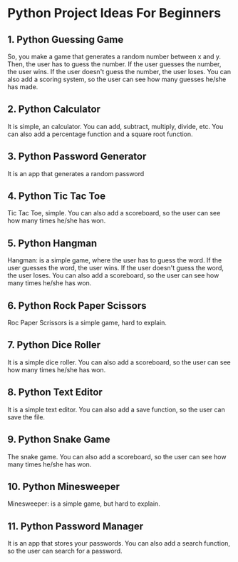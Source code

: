 # Python Project Ideas For Beginners
## 1. Python Guessing Game
So, you make a game that generates a random number between x and y. Then, the user has to guess the number. If the user guesses the number, the user wins. If the user doesn't guess the number, the user loses. You can also add a scoring system, so the user can see how many guesses he/she has made.
## 2. Python Calculator
It is simple, an calculator. You can add, subtract, multiply, divide, etc. You can also add a percentage function and a square root function.
## 3. Python Password Generator
It is an app that generates a random password
## 4. Python Tic Tac Toe
Tic Tac Toe, simple. You can also add a scoreboard, so the user can see how many times he/she has won.
## 5. Python Hangman
Hangman: is a simple game, where the user has to guess the word. If the user guesses the word, the user wins. If the user doesn't guess the word, the user loses. You can also add a scoreboard, so the user can see how many times he/she has won.
## 6. Python Rock Paper Scissors
Roc Paper Scrissors is a simple game, hard to explain.
## 7. Python Dice Roller
It is a simple dice roller. You can also add a scoreboard, so the user can see how many times he/she has won.
## 8. Python Text Editor
It is a simple text editor. You can also add a save function, so the user can save the file.
## 9. Python Snake Game
The snake game. You can also add a scoreboard, so the user can see how many times he/she has won.
## 10. Python Minesweeper
Minesweeper: is a simple game, but hard to explain.
## 11. Python Password Manager
It is an app that stores your passwords. You can also add a search function, so the user can search for a password.
